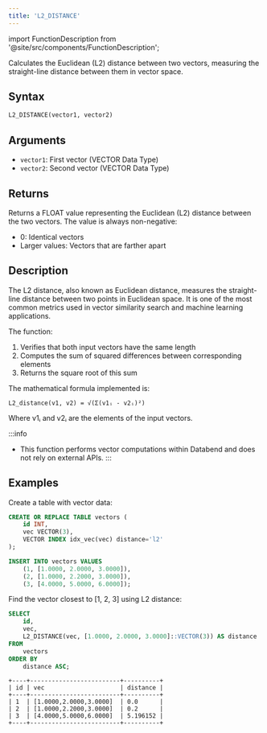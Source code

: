 ```yaml
---
title: 'L2_DISTANCE'
---
```


import FunctionDescription from '@site/src/components/FunctionDescription';
<FunctionDescription description="Introduced or updated: v1.2.777"/>

Calculates the Euclidean (L2) distance between two vectors, measuring the straight-line distance between them in vector space.

## Syntax

```sql
L2_DISTANCE(vector1, vector2)
```

## Arguments

- `vector1`: First vector (VECTOR Data Type)
- `vector2`: Second vector (VECTOR Data Type)

## Returns

Returns a FLOAT value representing the Euclidean (L2) distance between the two vectors. The value is always non-negative:
- 0: Identical vectors
- Larger values: Vectors that are farther apart

## Description

The L2 distance, also known as Euclidean distance, measures the straight-line distance between two points in Euclidean space. It is one of the most common metrics used in vector similarity search and machine learning applications.

The function:

1. Verifies that both input vectors have the same length
2. Computes the sum of squared differences between corresponding elements
3. Returns the square root of this sum

The mathematical formula implemented is:

```
L2_distance(v1, v2) = √(Σ(v1ᵢ - v2ᵢ)²)
```

Where v1ᵢ and v2ᵢ are the elements of the input vectors.

:::info
- This function performs vector computations within Databend and does not rely on external APIs.
:::

## Examples

Create a table with vector data:

```sql
CREATE OR REPLACE TABLE vectors (
    id INT,
    vec VECTOR(3),
    VECTOR INDEX idx_vec(vec) distance='l2'
);

INSERT INTO vectors VALUES
    (1, [1.0000, 2.0000, 3.0000]),
    (2, [1.0000, 2.2000, 3.0000]),
    (3, [4.0000, 5.0000, 6.0000]);
```

Find the vector closest to [1, 2, 3] using L2 distance:

```sql
SELECT 
    id,
    vec, 
    L2_DISTANCE(vec, [1.0000, 2.0000, 3.0000]::VECTOR(3)) AS distance
FROM 
    vectors
ORDER BY 
    distance ASC;
```

```
+----+-------------------------+----------+
| id | vec                     | distance |
+----+-------------------------+----------+
| 1  | [1.0000,2.0000,3.0000]  | 0.0      |
| 2  | [1.0000,2.2000,3.0000]  | 0.2      |
| 3  | [4.0000,5.0000,6.0000]  | 5.196152 |
+----+-------------------------+----------+
```